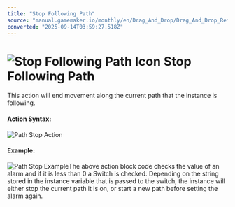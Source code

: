 ```yaml
---
title: "Stop Following Path"
source: "manual.gamemaker.io/monthly/en/Drag_And_Drop/Drag_And_Drop_Reference/Paths/Stop_Following_Path.htm"
converted: "2025-09-14T03:59:27.518Z"
---
```


# ![Stop Following Path Icon](../../../assets/Images/Scripting_Reference/Drag_And_Drop/Reference/Paths/i_Paths_Stop_Following_Path.png) Stop Following Path

This action will end movement along the current path that the instance is following.

#### Action Syntax:

![Path Stop Action](../../../assets/Images/Scripting_Reference/Drag_And_Drop/Reference/Paths/a_Paths_Stop_Following_Path.png)

#### Example:

![Path Stop Example](../../../assets/Images/Scripting_Reference/Drag_And_Drop/Reference/Paths/e_Paths_Stop_Following_Path.png)The above action block code checks the value of an alarm and if it is less than 0 a Switch is checked. Depending on the string stored in the instance variable that is passed to the switch, the instance will either stop the current path it is on, or start a new path before setting the alarm again.